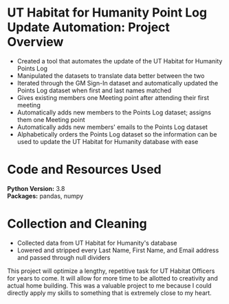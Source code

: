 # UT Habitat for Humanity Point Log Update Automation: Project Overview
*   Created a tool that automates the update of the UT Habitat for Humanity Points Log
*   Manipulated the datasets to translate data better between the two
*   Iterated through the GM Sign-In dataset and automatically updated the Points Log dataset when first and last names matched
*   Gives existing members one Meeting point after attending their first meeting
*   Automatically adds new members to the Points Log dataset; assigns them one Meeting point
*   Automatically adds new members' emails to the Points Log dataset
*   Alphabetically orders the Points Log dataset so the information can be used to update the UT Habitat for Humanity database with ease   

# Code and Resources Used
**Python Version:** 3.8\
**Packages:**   pandas, numpy

# Collection and Cleaning
*   Collected data from UT Habitat for Humanity's database
*   Lowered and stripped every Last Name, First Name, and Email address and passed through null dividers

This project will optimize a lengthy, repetitive task for UT Habitat Officers for years to come. It will allow for more time to be allotted to creativity and actual home building. This was a valuable project to me because I could directly apply my skills to something that is extremely close to my heart.
